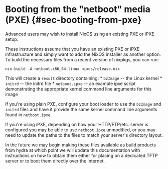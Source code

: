 # Booting from the "netboot" media (PXE) {#sec-booting-from-pxe}

Advanced users may wish to install NixOS using an existing PXE or iPXE
setup.

These instructions assume that you have an existing PXE or iPXE
infrastructure and simply want to add the NixOS installer as another
option. To build the necessary files from a recent version of nixpkgs,
you can run:

```ShellSession
nix-build -A netboot.x86_64-linux nixos/release.nix
```

This will create a `result` directory containing: \* `bzImage` -- the
Linux kernel \* `initrd` -- the initrd file \* `netboot.ipxe` -- an
example ipxe script demonstrating the appropriate kernel command line
arguments for this image

If you're using plain PXE, configure your boot loader to use the
`bzImage` and `initrd` files and have it provide the same kernel command
line arguments found in `netboot.ipxe`.

If you're using iPXE, depending on how your HTTP/FTP/etc. server is
configured you may be able to use `netboot.ipxe` unmodified, or you may
need to update the paths to the files to match your server's directory
layout.

In the future we may begin making these files available as build
products from hydra at which point we will update this documentation
with instructions on how to obtain them either for placing on a
dedicated TFTP server or to boot them directly over the internet.
